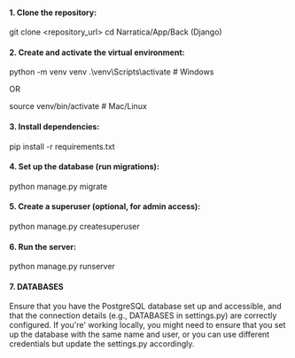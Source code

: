 #### 1. Clone the repository:

git clone <repository_url>
cd Narratica/App/Back (Django)

#### 2. Create and activate the virtual environment:

python -m venv venv
.\venv\Scripts\activate  # Windows

OR

source venv/bin/activate  # Mac/Linux

#### 3. Install dependencies:

pip install -r requirements.txt

#### 4. Set up the database (run migrations):

python manage.py migrate

#### 5. Create a superuser (optional, for admin access):

python manage.py createsuperuser

#### 6. Run the server:

python manage.py runserver


#### 7. DATABASES
Ensure that you have the PostgreSQL database set up and accessible, and that the connection details (e.g., DATABASES in settings.py) are correctly configured. If you're' working locally, you might need to ensure that you set up the database with the same name and user, or you can use different credentials but update the settings.py accordingly.
